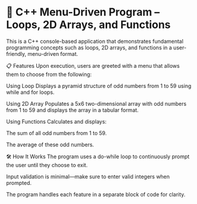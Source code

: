 # 🔢 C++ Menu-Driven Program – Loops, 2D Arrays, and Functions

This is a C++ console-based application that demonstrates fundamental programming concepts such as loops, 2D arrays, and functions in a user-friendly, menu-driven format.

📋 Features
Upon execution, users are greeted with a menu that allows them to choose from the following:

Using Loop
Displays a pyramid structure of odd numbers from 1 to 59 using while and for loops.

Using 2D Array
Populates a 5x6 two-dimensional array with odd numbers from 1 to 59 and displays the array in a tabular format.

Using Functions
Calculates and displays:

The sum of all odd numbers from 1 to 59.

The average of these odd numbers.

🛠️ How It Works
The program uses a do-while loop to continuously prompt the user until they choose to exit.

Input validation is minimal—make sure to enter valid integers when prompted.

The program handles each feature in a separate block of code for clarity.
